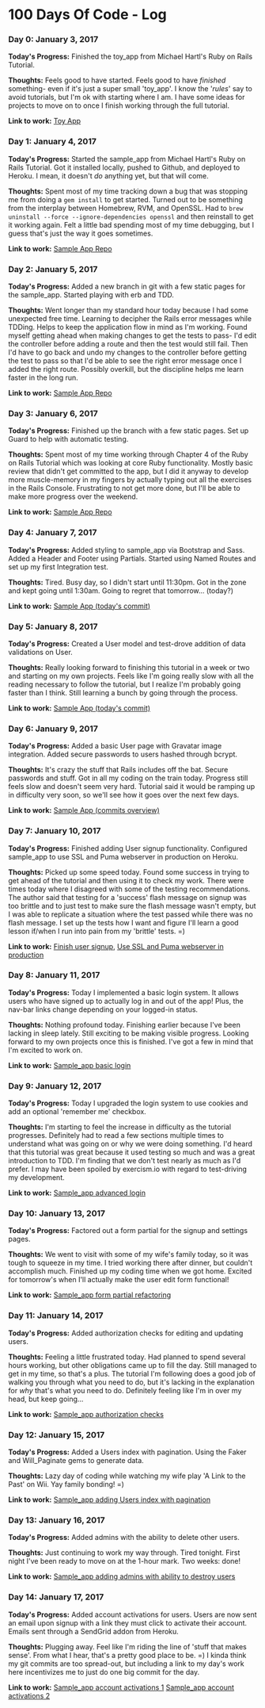 # 100 Days Of Code - Log

### Day 0: January 3, 2017

**Today's Progress:** Finished the toy_app from Michael Hartl's Ruby on Rails Tutorial.

**Thoughts:** Feels good to have started. Feels good to have _finished_ something- even if it's just a super small 'toy_app'. I know the '_rules_' say to avoid tutorials, but I'm ok with starting where I am. I have some ideas for projects to move on to once I finish working through the full tutorial.

**Link to work:** [Toy App](https://obscure-peak-37908.herokuapp.com/)

### Day 1: January 4, 2017

**Today's Progress:** Started the sample_app from Michael Hartl's Ruby on Rails Tutorial. Got it installed locally, pushed to Github, and deployed to Heroku. I mean, it doesn't _do_ anything yet, but that will come.

**Thoughts:** Spent most of my time tracking down a bug that was stopping me from doing a `gem install` to get started. Turned out to be something from the interplay between Homebrew, RVM, and OpenSSL. Had to `brew uninstall --force --ignore-dependencies openssl` and then reinstall to get it working again. Felt a little bad spending most of my time debugging, but I guess that's just the way it goes sometimes.

**Link to work:** [Sample App Repo](https://github.com/kylebowen/sample_app)

### Day 2: January 5, 2017

**Today's Progress:** Added a new branch in git with a few static pages for the sample_app. Started playing with erb and TDD.

**Thoughts:** Went longer than my standard hour today because I had some unexpected free time. Learning to decipher the Rails error messages while TDDing. Helps to keep the application flow in mind as I'm working. Found myself getting ahead when making changes to get the tests to pass- I'd edit the controller before adding a route and then the test would still fail. Then I'd have to go back and undo my changes to the controller before getting the test to pass so that I'd be able to see the right error message once I added the right route. Possibly overkill, but the discipline helps me learn faster in the long run.

**Link to work:** [Sample App Repo](https://github.com/kylebowen/sample_app)

### Day 3: January 6, 2017

**Today's Progress:** Finished up the branch with a few static pages. Set up Guard to help with automatic testing.

**Thoughts:** Spent most of my time working through Chapter 4 of the Ruby on Rails Tutorial which was looking at core Ruby functionality. Mostly basic review that didn't get committed to the app, but I did it anyway to develop more muscle-memory in my fingers by actually typing out all the exercises in the Rails Console. Frustrating to not get more done, but I'll be able to make more progress over the weekend.

**Link to work:** [Sample App Repo](https://github.com/kylebowen/sample_app/commits/master)

### Day 4: January 7, 2017

**Today's Progress:** Added styling to sample_app via Bootstrap and Sass. Added a Header and Footer using Partials. Started using Named Routes and set up my first Integration test.

**Thoughts:** Tired. Busy day, so I didn't start until 11:30pm. Got in the zone and kept going until 1:30am. Going to regret that tomorrow... (today?)

**Link to work:** [Sample App (today's commit)](https://github.com/kylebowen/sample_app/commit/df6787bb5cd2e1313be296ae368e3409660fc3a3)

### Day 5: January 8, 2017

**Today's Progress:** Created a User model and test-drove addition of data validations on User.

**Thoughts:** Really looking forward to finishing this tutorial in a week or two and starting on my own projects. Feels like I'm going really slow with all the reading necessary to follow the tutorial, but I realize I'm probably going faster than I think. Still learning a bunch by going through the process.

**Link to work:** [Sample App (today's commit)](https://github.com/kylebowen/sample_app/commit/9a2480f64711ea1658a8dcb778b9ff6e95bd2bb6)

### Day 6: January 9, 2017

**Today's Progress:** Added a basic User page with Gravatar image integration. Added secure passwords to users hashed through bcrypt.

**Thoughts:** It's crazy the stuff that Rails includes off the bat. Secure passwords and stuff. Got in all my coding on the train today. Progress still feels slow and doesn't seem very hard. Tutorial said it would be ramping up in difficulty very soon, so we'll see how it goes over the next few days.

**Link to work:** [Sample App (commits overview)](https://github.com/kylebowen/sample_app/commits/sign-up)

### Day 7: January 10, 2017

**Today's Progress:** Finished adding User signup functionality. Configured sample_app to use SSL and Puma webserver in production on Heroku.

**Thoughts:** Picked up some speed today. Found some success in trying to get ahead of the tutorial and then using it to check my work. There were times today where I disagreed with some of the testing recommendations. The author said that testing for a 'success' flash message on signup was too brittle and to just test to make sure the flash message wasn't empty, but I was able to replicate a situation where the test passed while there was no flash message. I set up the tests how I want and figure I'll learn a good lesson if/when I run into pain from my 'brittle' tests. =)

**Link to work:** [Finish user signup](https://github.com/kylebowen/sample_app/commit/c35726bea06b4fe00b2a4b08e77cbae789a62160), [Use SSL and Puma webserver in production](https://github.com/kylebowen/sample_app/commit/b3abb23ab3ca4e69f5d0cc640492726294443cc5)

### Day 8: January 11, 2017

**Today's Progress:** Today I implemented a basic login system. It allows users who have signed up to actually log in and out of the app! Plus, the nav-bar links change depending on your logged-in status.

**Thoughts:** Nothing profound today. Finishing earlier because I've been lacking in sleep lately. Still exciting to be making visible progress. Looking forward to my own projects once this is finished. I've got a few in mind that I'm excited to work on.

**Link to work:** [Sample_app basic login](https://github.com/kylebowen/sample_app/commit/c61c78b9370527f87c13f324bbdb10435af7695f)

### Day 9: January 12, 2017

**Today's Progress:** Today I upgraded the login system to use cookies and add an optional 'remember me' checkbox.

**Thoughts:** I'm starting to feel the increase in difficulty as the tutorial progresses. Definitely had to read a few sections multiple times to understand what was going on or why we were doing something. I'd heard that this tutorial was great because it used testing so much and was a great introduction to TDD. I'm finding that we don't test nearly as much as I'd prefer. I may have been spoiled by exercism.io with regard to test-driving my development.

**Link to work:** [Sample_app advanced login](https://github.com/kylebowen/sample_app/commit/c645cfa8b0436e66ec41c1c1090ba420d1fa781e)

### Day 10: January 13, 2017

**Today's Progress:** Factored out a form partial for the signup and settings pages.

**Thoughts:** We went to visit with some of my wife's family today, so it was tough to squeeze in my time. I tried working there after dinner, but couldn't accomplish much. Finished up my coding time when we got home. Excited for tomorrow's when I'll actually make the user edit form functional!

**Link to work:** [Sample_app form partial refactoring](https://github.com/kylebowen/sample_app/commit/ef98b772b20f554c46fd2c8e6fd6f4dfb80cf521)

### Day 11: January 14, 2017

**Today's Progress:** Added authorization checks for editing and updating users.

**Thoughts:** Feeling a little frustrated today. Had planned to spend several hours working, but other obligations came up to fill the day. Still managed to get in my time, so that's a plus. The tutorial I'm following does a good job of walking you through what you need to do, but it's lacking in the explanation for _why_ that's what you need to do. Definitely feeling like I'm in over my head, but keep going...

**Link to work:** [Sample_app authorization checks](https://github.com/kylebowen/sample_app/commit/64e649fe7bb3ad193a26c2249f0b0cec27d5cc37)

### Day 12: January 15, 2017

**Today's Progress:** Added a Users index with pagination. Using the Faker and Will_Paginate gems to generate data.

**Thoughts:** Lazy day of coding while watching my wife play 'A Link to the Past' on Wii. Yay family bonding! =)

**Link to work:** [Sample_app adding Users index with pagination](https://github.com/kylebowen/sample_app/commit/e2aa58d21ceabd0202a0dd94f34954af112aaf68)

### Day 13: January 16, 2017

**Today's Progress:** Added admins with the ability to delete other users.

**Thoughts:** Just continuing to work my way through. Tired tonight. First night I've been ready to move on at the 1-hour mark. Two weeks: done!

**Link to work:** [Sample_app adding admins with ability to destroy users](https://github.com/kylebowen/sample_app/commit/c396382f3db525d1cfb2fedd580d8006a8de81a9)

### Day 14: January 17, 2017

**Today's Progress:** Added account activations for users. Users are now sent an email upon signup with a link they must click to activate their account. Emails sent through a SendGrid addon from Heroku.

**Thoughts:** Plugging away. Feel like I'm riding the line of 'stuff that makes sense'. From what I hear, that's a pretty good place to be. =) I kinda think my git commits are too spread-out, but including a link to my day's work here incentivizes me to just do one big commit for the day.

**Link to work:** [Sample_app account activations 1](https://github.com/kylebowen/sample_app/commit/d61954be2b966d0c67f5186cd322cee3cd3e605c) [Sample_app account activations 2](https://github.com/kylebowen/sample_app/commit/768ce02232e99a369115b68ca576e615d3c823b5)
